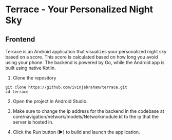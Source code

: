 # Terrace - Your Personalized Night Sky

## Frontend 

Terrace is an Android application that visualizes your personalized night sky based on a score. This score is calculated based on how long you avoid using your phone. The backend is powered by Go, while the Android app is built using native Kotlin.


1) Clone the repository
```
git clone https://github.com/ivinjabraham/terrace.git
cd terrace
```

2) Open the project in Android Studio.

3) Make sure to change the ip address for the backend in the codebase at core/navigation/network/models/Networkmodule.kt to the ip that the server is hosted in.

3) Click the Run button (▶️) to build and launch the application.



